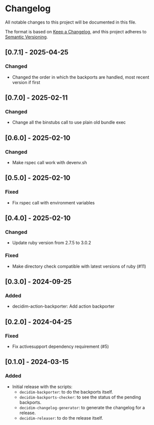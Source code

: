 # Changelog

All notable changes to this project will be documented in this file.

The format is based on [Keep a Changelog](https://keepachangelog.com/en/1.1.0/),
and this project adheres to [Semantic Versioning](https://semver.org/spec/v2.0.0.html).

## [0.7.1] - 2025-04-25

### Changed 

- Changed the order in which the backports are handled, most recent version if first 

## [0.7.0] - 2025-02-11

### Changed

- Change all the binstubs call to use plain old bundle exec

## [0.6.0] - 2025-02-10

### Changed

- Make rspec call work with devenv.sh

## [0.5.0] - 2025-02-10

### Fixed

-  Fix rspec call with environment variables

## [0.4.0] - 2025-02-10

### Changed

- Update ruby version from 2.7.5 to 3.0.2

### Fixed

-  Make directory check compatible with latest versions of ruby (#11)

## [0.3.0] - 2024-09-25

### Added

- decidim-action-backporter: Add action backporter

## [0.2.0] - 2024-04-25

### Fixed

- Fix activesupport dependency requirement (#5)

## [0.1.0] - 2024-03-15

### Added

- Initial release with the scripts:
  - `decidim-backporter`: to do the backports itself.
  - `decidim-backports-checker`: to see the status of the pending backports.
  - `decidim-changelog-generator`: to generate the changelog for a release.
  - `decidim-releaser`: to do the release itself.

[0.0.1]: https://github.com/decidim/decidim-maintainers_toolbox/releases/tag/v0.1.0
